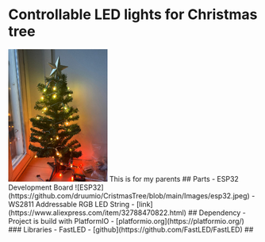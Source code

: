 # Controllable LED lights for Christmas tree
<img src="https://github.com/druumio/CristmasTree/blob/main/Images/tree.jpeg" width="200"/>
This is for my parents
## Parts
-  ESP32 Development Board
![ESP32](https://github.com/druumio/CristmasTree/blob/main/Images/esp32.jpeg)
-  WS2811 Addressable RGB LED String
	- [link](https://www.aliexpress.com/item/32788470822.html)
## Dependency
- Project is build with PlatformIO
	- [platformio.org](https://platformio.org/)
### Libraries
- FastLED
	- [github](https://github.com/FastLED/FastLED)
## 

